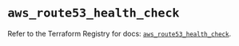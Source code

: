 # `aws_route53_health_check`

Refer to the Terraform Registry for docs: [`aws_route53_health_check`](https://registry.terraform.io/providers/hashicorp/aws/3.76.1/docs/resources/route53_health_check).
